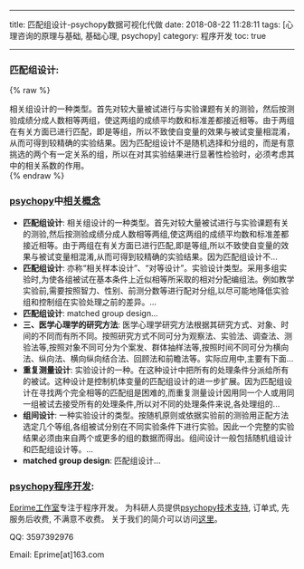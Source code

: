 
---
title: 匹配组设计-psychopy数据可视化代做
date: 2018-08-22 11:28:11
tags: [心理咨询的原理与基础, 基础心理, psychopy]
category: 程序开发
toc: true

---



<span></span>
<!-- more -->



### 匹配组设计:

{% raw %}
<div class="p1">相关组设计的一种类型。首先对较大量被试进行与实验课题有关的测验，然后按测验成绩分成人数相等两组，使这两组的成绩平均数和标准差都接近相等。由于两组在有关方面已进行匹配，即是等组，所以不致使自变量的效果与被试变量相混淆，从而可得到较精确的实验结果。因为匹配组设计不是随机选择和分组的，而是有意挑选的两个有一定关系的组，所以在对其实验结果进行显著性检验时，必须考虑其中的相关系数的作用。</div>
{% endraw %}



### [psychopy](/tags/psychopy/)中[相关概念](/categories/程序开发)

- **匹配组设计**: 相关组设计的一种类型。首先对较大量被试进行与实验课题有关的测验,然后按测验成绩分成人数相等两组,使这两组的成绩平均数和标准差都接近相等。由于两组在有关方面已进行匹配,即是等组,所以不致使自变量的效果与被试变量相混淆,从而可得到较精确的实验结果。因为匹配组设计不...
- **匹配组设计**: 亦称“相关样本设计”、“对等设计”。实验设计类型。采用多组实验时,为使各组被试在基本条件上近似相等所采取的相对分配编组法。例如教学实验前,需要按照智力、性别、前测分数等进行配对分组,以尽可能地降低实验组和控制组在实验处理之前的差异。...
- **匹配组设计**: matched group design...
- **三、医学心理学的研究方法**: 医学心理学研究方法根据其研究方式、对象、时间的不同而有所不同。按照研究方式不同可分为观察法、实验法、调查法、测验法等,按照对象不同可分为个案发、群体抽样法等,按照时间不同可分为横向法、纵向法、横向纵向结合法、回顾法和前瞻法等。实际应用中,主要有下面...
- **重复测量设计**: 实验设计的一种。在这种设计中把所有的处理条件分派给所有的被试。这种设计是控制机体变量的匹配组设计的进一步扩展。因为匹配组设计在寻找两个完全相等的匹配组是困难的,而重复测量设计因用同一个人或用同一组被试去接受所有的处理条件,所以对不同的处理条件来说,各处理组的...
- **组间设计**: 一种实验设计的类型。按随机原则或依据实验前的测验用正配方法选定几个等组,各组被试分别在不同实验条件下进行实验。因此一个完整的实验结果必须由来自两个或更多的组的数据而得出。组间设计一般包括随机组设计和匹配组设计等。...
- **matched group design**: 匹配组设计...




### [psychopy](/tags/psychopy/)[程序开发](/categories/程序开发/):
[Eprime工作室](http://Eprime.cn/)专注于程序开发。
为科研人员提供[psychopy技术支持](http://Eprime.cn/2018/08/17/关于Eprime工作室/), 订单式, 先服务后收费, 不满意不收费。
关于我们的简介可以访问[这里](http://Eprime.cn/2018/08/17/关于Eprime工作室/)。

QQ: 3597392976

Email: Eprime[at]163.com


